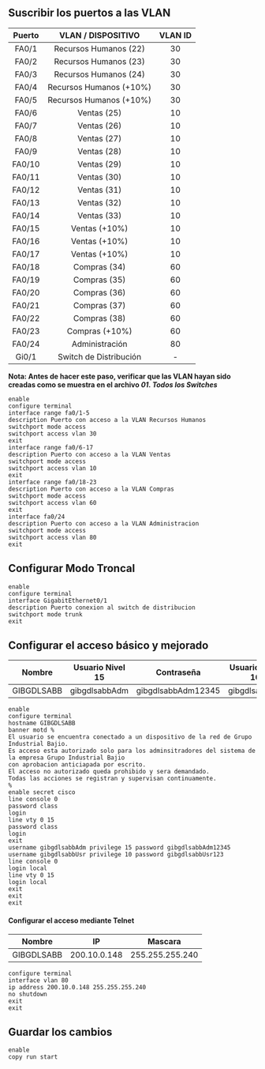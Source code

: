 ## Suscribir los puertos a las VLAN
| Puerto |   VLAN / DISPOSITIVO    | VLAN ID |
| :----: | :---------------------: | :-----: |
| FA0/1  |  Recursos Humanos (22)  |   30    |
| FA0/2  |  Recursos Humanos (23)  |   30    |
| FA0/3  |  Recursos Humanos (24)  |   30    |
| FA0/4  | Recursos Humanos (+10%) |   30    |
| FA0/5  | Recursos Humanos (+10%) |   30    |
| FA0/6  |       Ventas (25)       |   10    |
| FA0/7  |       Ventas (26)       |   10    |
| FA0/8  |       Ventas (27)       |   10    |
| FA0/9  |       Ventas (28)       |   10    |
| FA0/10 |       Ventas (29)       |   10    |
| FA0/11 |       Ventas (30)       |   10    |
| FA0/12 |       Ventas (31)       |   10    |
| FA0/13 |       Ventas (32)       |   10    |
| FA0/14 |       Ventas (33)       |   10    |
| FA0/15 |      Ventas (+10%)      |   10    |
| FA0/16 |      Ventas (+10%)      |   10    |
| FA0/17 |      Ventas (+10%)      |   10    |
| FA0/18 |      Compras (34)       |   60    |
| FA0/19 |      Compras (35)       |   60    |
| FA0/20 |      Compras (36)       |   60    |
| FA0/21 |      Compras (37)       |   60    |
| FA0/22 |      Compras (38)       |   60    |
| FA0/23 |     Compras (+10%)      |   60    |
| FA0/24 |     Administración      |   80    |
| Gi0/1  | Switch de Distribución  |    -    |

**Nota: Antes de hacer este paso, verificar que las VLAN hayan sido creadas como se muestra en el archivo *01. Todos los Switches***

```
enable
configure terminal
interface range fa0/1-5
description Puerto con acceso a la VLAN Recursos Humanos
switchport mode access
switchport access vlan 30
exit
interface range fa0/6-17
description Puerto con acceso a la VLAN Ventas
switchport mode access
switchport access vlan 10
exit
interface range fa0/18-23
description Puerto con acceso a la VLAN Compras
switchport mode access
switchport access vlan 60
exit
interface fa0/24
description Puerto con acceso a la VLAN Administracion
switchport mode access
switchport access vlan 80
exit
```
## Configurar Modo Troncal

```
enable
configure terminal
interface GigabitEthernet0/1
description Puerto conexion al switch de distribucion
switchport mode trunk
exit
```
## Configurar el acceso básico y mejorado
|   Nombre   | Usuario Nivel 15 |     Contraseña     | Usuario Nivel 10 |    Contraseña    |
| :--------: | :--------------: | :----------------: | :--------------: | :--------------: |
| GIBGDLSABB |  gibgdlsabbAdm   | gibgdlsabbAdm12345 |  gibgdlsabbUsr   | gibgdlsabbUsr123 |

```
enable
configure terminal
hostname GIBGDLSABB
banner motd %
El usuario se encuentra conectado a un dispositivo de la red de Grupo Industrial Bajio.
Es acceso esta autorizado solo para los adminsitradores del sistema de la empresa Grupo Industrial Bajio
con aprobacion anticiapada por escrito.
El acceso no autorizado queda prohibido y sera demandado.
Todas las acciones se registran y supervisan continuamente.
%
enable secret cisco
line console 0
password class
login
line vty 0 15
password class
login
exit
username gibgdlsabbAdm privilege 15 password gibgdlsabbAdm12345
username gibgdlsabbUsr privilege 10 password gibgdlsabbUsr123
line console 0
login local
line vty 0 15
login local
exit
exit
exit
```
#### Configurar el acceso mediante Telnet
|   Nombre   |      IP      |     Mascara     |
| :--------: | :----------: | :-------------: |
| GIBGDLSABB | 200.10.0.148 | 255.255.255.240 |

```
configure terminal
interface vlan 80
ip address 200.10.0.148 255.255.255.240
no shutdown
exit
exit
```
## Guardar los cambios

```
enable
copy run start
```